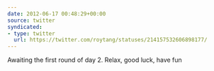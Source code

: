 ```yaml
---
date: 2012-06-17 00:48:29+00:00
source: twitter
syndicated:
- type: twitter
  url: https://twitter.com/roytang/statuses/214157532606898177/
---
```


Awaiting the first round of day 2. Relax, good luck, have fun
